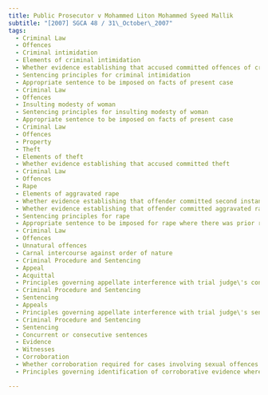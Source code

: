 ```yaml
---
title: Public Prosecutor v Mohammed Liton Mohammed Syeed Mallik 
subtitle: "[2007] SGCA 48 / 31\_October\_2007"
tags:
  - Criminal Law
  - Offences
  - Criminal intimidation
  - Elements of criminal intimidation
  - Whether evidence establishing that accused committed offences of criminal intimidation
  - Sentencing principles for criminal intimidation
  - Appropriate sentence to be imposed on facts of present case
  - Criminal Law
  - Offences
  - Insulting modesty of woman
  - Sentencing principles for insulting modesty of woman
  - Appropriate sentence to be imposed on facts of present case
  - Criminal Law
  - Offences
  - Property
  - Theft
  - Elements of theft
  - Whether evidence establishing that accused committed theft
  - Criminal Law
  - Offences
  - Rape
  - Elements of aggravated rape
  - Whether evidence establishing that offender committed second instance of rape
  - Whether evidence establishing that offender committed aggravated rape
  - Sentencing principles for rape
  - Appropriate sentence to be imposed for rape where there was prior relationship between parties
  - Criminal Law
  - Offences
  - Unnatural offences
  - Carnal intercourse against order of nature
  - Criminal Procedure and Sentencing
  - Appeal
  - Acquittal
  - Principles governing appellate interference with trial judge\'s conclusions based on findings of fact
  - Criminal Procedure and Sentencing
  - Sentencing
  - Appeals
  - Principles governing appellate interference with trial judge\'s sentence imposed
  - Criminal Procedure and Sentencing
  - Sentencing
  - Concurrent or consecutive sentences
  - Evidence
  - Witnesses
  - Corroboration
  - Whether corroboration required for cases involving sexual offences
  - Principles governing identification of corroborative evidence where corroboration was required

---
```


